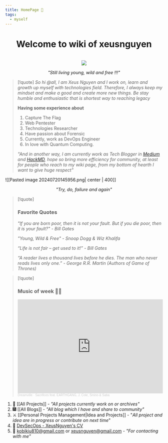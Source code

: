 ```yaml
---
title: HomePage 🏡
tags:
  - myself
---
```


<div align="center">
	<h1>Welcome to wiki of xeusnguyen</h1><br>
	<img src="https://avatars.githubusercontent.com/u/74602538?s=400&v=4">
    <em><p style="text-align: center;">"Still living young, wild and free !!!"</p></em>
</div>

> [!quote] 
> *So hi @all, I am Xeus Nguyen and I work on, learn and growth up myself with technologies field. Therefore, I always keep my mindset and make a good and create more new things. Be stay humble and enthusiastic that is shortest way to reaching legacy*
> 
> **Having some experience about** 
> 1. Capture The Flag
> 2. Web Pentester
> 3. Technologies Researcher
> 4. Have passion about Forensic
> 5. Currently, work as DevOps Engineer
> 6. In love with Quantum Computing.
>
>*"And in another way, I am currently work as Tech Blogger in [Medium](https://medium.com/@XeusNguyen) and [HackMD](https://hackmd.io/@xeusnguyen), hope so bring more efficiency for community, at least for people who reach to my wiki page, from my bottom of hearth I want to give huge respect"*


![[Pasted image 20240720145956.png| center | 400]]
<div align="center">
	<em><p style="text-align: center;">"Try, do, failure and again"</p></em>
</div>

>[!quote]
><h3>Favorite Quotes</h3>
>
>*"If you are born poor, then it is not your fault. But if you die poor, then it is your fault?" - Bill Gates*
>
>*"Young, Wild & Free" - Snoop Dogg & Wiz Khalifa*
>
>*“Life is not fair – get used to it!” - Bill Gates*
>
>*“A reader lives a thousand lives before he dies. The man who never reads lives only one.” - George R.R. Martin (Authors of Game of Thrones)*

>[!quote]
><h3>Music of week 🙌🙌</h3>
>
><iframe width="100%" height="300" scrolling="no" frameborder="no" allow="autoplay" src="https://w.soundcloud.com/player/?url=https%3A//api.soundcloud.com/tracks/646424799&color=%23ff5500&auto_play=false&hide_related=false&show_comments=true&show_user=true&show_reposts=false&show_teaser=true&visual=true"></iframe><div style="font-size: 10px; color: #cccccc;line-break: anywhere;word-break: normal;overflow: hidden;white-space: nowrap;text-overflow: ellipsis; font-family: Interstate,Lucida Grande,Lucida Sans Unicode,Lucida Sans,Garuda,Verdana,Tahoma,sans-serif;font-weight: 100;"><a href="https://soundcloud.com/dreamvillerecords" title="Dreamville" target="_blank" style="color: #cccccc; text-decoration: none;">Dreamville</a> · <a href="https://soundcloud.com/dreamvillerecords/sacrifices-feat-earthgang-j" title="Sacrifices feat. EARTHGANG, J. Cole, Smino &amp; Saba" target="_blank" style="color: #cccccc; text-decoration: none;">Sacrifices feat. EARTHGANG, J. Cole, Smino &amp; Saba</a></div>

1. 🏢 [[All Projects]] - *"All projects currently work on or archives"*
2. 🎆 [[All Blogs]]  - *"All blog which I have and share to community"*
3. ⚔️ [[Personal Projects Management|Idea and Projects]] - "*All project and idea are in progress or contribute on next time*"
4. 🔱 [DevSecOps - XeusNguyen's CV](https://drive.google.com/file/d/1X_-BGYRRupiJWoxtcs7SiYhp7wwfllot/view?usp=sharing)
5. 📨 kobikiu810@gmail.com or xeusnguyen@gmail.com - *"For contacting with me"*
